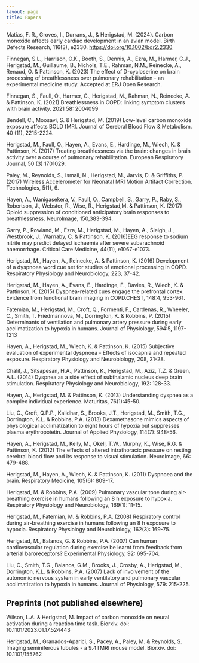 ```yaml
---
layout: page
title: Papers
---
```

Matias, F. R., Groves, I., Durrans, J., & Herigstad, M. (2024). Carbon monoxide affects early cardiac development in an avian model. Birth Defects Research, 116(3), e2330. https://doi.org/10.1002/bdr2.2330

Finnegan, S.L., Harrison, O.K., Booth, S., Dennis, A., Ezra, M., Harmer, C.J., Herigstad, M., Guillaume, B., Nichols, T.E., Rahman, N.M., Reinecke, A., Renaud, O. & Pattinson, K. (2023) The effect of D-cycloserine on brain processing of breathlessness over pulmonary rehabilitation - an experimental medicine study. Accepted at ERJ Open Research.

Finnegan, S., Faull, O., Harmer, C., Herigstad, M., Rahman, N., Reinecke, A. & Pattinson, K. (2021) Breathlessness in COPD: linking symptom clusters with brain activity. 2021 58: 2004099

Bendell, C., Moosavi, S. & Herigstad, M. (2019) Low-level carbon monoxide exposure affects BOLD fMRI. Journal of Cerebral Blood Flow & Metabolism. 40 (11), 2215-2224.

Herigstad, M., Faull, O., Hayen, A., Evans, E., Hardinge, M., Wiech, K. & Pattinson, K. (2017) Treating breathlessness via the brain: changes in brain activity over a course of pulmonary rehabilitation. European Respiratory Journal, 50 (3) 1701029. 

Paley, M., Reynolds, S., Ismail, N., Herigstad, M., Jarvis, D. & Griffiths, P. (2017) Wireless Accelerometer for Neonatal MRI Motion Artifact Correction. Technologies, 5(1), 6. 

Hayen,  A., Wanigasekera, V., Faull, O., Campbell, S., Garry, P., Raby, S., Robertson, J., Webster, R., Wise, R., Herigstad,M. & Pattinson, K. (2017) Opioid suppression of conditioned anticipatory brain responses to breathlessness. NeuroImage, 150,383-394. 

Garry, P., Rowland, M., Ezra, M., Herigstad, M., Hayen, A., Sleigh, J., Westbrook, J., Warnaby, C. & Pattinson, K. (2016)EEG response to sodium nitrite may predict delayed ischaemia after severe subarachnoid haemorrhage. Critical Care Medicine, 44(11), e1067-e1073. 

Herigstad, M., Hayen, A., Reinecke, A. & Pattinson, K. (2016) Development of a dyspnoea word cue set for studies of emotional processing in COPD. Respiratory Physiology and Neurobiology, 223, 37-42. 

Herigstad, M., Hayen, A., Evans, E., Hardinge, F., Davies, R., Wiech, K. & Pattinson, K. (2015) Dyspnea-related cues engage the prefrontal cortex: Evidence from functional brain imaging in COPD.CHEST, 148:4, 953-961. 

Fatemian, M., Herigstad, M., Croft, Q., Formenti, F., Cardenas, R., Wheeler, C., Smith, T. Friedmannova, M., Dorrington, K. & Robbins, P. (2015) Determinants of ventilation and pulmonary artery pressure during early acclimatization to hypoxia in humans. Journal of Physiology, 594:5, 1197-1213  

Hayen, A., Herigstad, M., Wiech, K. & Pattinson, K. (2015) Subjective evaluation of experimental dyspnoea - Effects of isocapnia and repeated exposure. Respiratory Physiology and Neurobiology, 208, 21-28.  

Chalif, J., Sitsapesan, H.A., Pattinson, K., Herigstad, M., Aziz, T.Z. & Green, A.L. (2014) Dyspnea as a side effect of subthalamic nucleus deep brain stimulation. Respiratory Physiology and Neurobiology, 192: 128-33. 

Hayen, A., Herigstad, M. & Pattinson, K. (2013) Understanding dyspnea as a complex individual experience. Maturitas, 76(1):45-50. 

Liu, C., Croft, Q.P.P., Kalidhar, S., Brooks, J.T., Herigstad, M., Smith, T.G., Dorrington, K.L. & Robbins, P.A. (2013) Dexamethasone mimics aspects of physiological acclimatization to eight hours of hypoxia but suppresses plasma erythropoietin. Journal of Applied Physiology, 114(7): 948-56. 

Hayen,  A., Herigstad, M.,  Kelly,  M.,  Okell,  T.W.,  Murphy,  K.,  Wise,  R.G.  &  Pattinson,  K.  (2012)  The  effects  of  altered intrathoracic pressure on resting cerebral blood flow and its response to visual stimulation. NeuroImage, 66: 479-488.

Herigstad, M., Hayen, A., Wiech, K. & Pattinson, K. (2011) Dyspnoea and the brain. Respiratory Medicine, 105(6):  809-17.

Herigstad, M. & Robbins, P.A. (2009) Pulmonary vascular tone during air-breathing exercise in humans following an 8 h exposure to hypoxia. Respiratory Physiology and Neurobiology, 169(1): 11-15. 

Herigstad, M., Fatemian, M. & Robbins, P.A. (2008) Respiratory control during air-breathing exercise in humans following an 8 h exposure to hypoxia. Respiratory Physiology and Neurobiology, 162(3): 169-75. 

Herigstad, M., Balanos, G. & Robbins, P.A. (2007) Can human cardiovascular regulation during exercise be learnt from feedback from arterial baroreceptors? Experimental Physiology, 92: 695-704. 

Liu, C., Smith, T.G., Balanos, G.M., Brooks, J., Crosby, A., Herigstad, M., Dorrington, K.L. & Robbins, P.A. (2007) Lack of involvement of the autonomic nervous system in early ventilatory and pulmonary vascular acclimatization to hypoxia in humans. Journal of Physiology, 579: 215-225. 

## Preprints (not published elsewhere)
Wilson, L.A. & Herigstad, M. Impact of carbon monoxide on neural activation during a reaction time task. Biorxiv. doi: 10.1101/2023.01.17.524443

Herigstad, M., Granados-Aparici, S., Pacey, A., Paley, M. & Reynolds, S. Imaging seminiferous tubules - a 9.4TMRI mouse model. Biorxiv. doi: 10.1101/155762 
